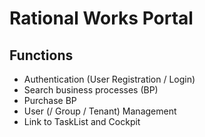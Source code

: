 # Rational Works Portal

## Functions

- Authentication (User Registration / Login)
- Search business processes (BP)
- Purchase BP
- User (/ Group / Tenant) Management
- Link to TaskList and Cockpit

